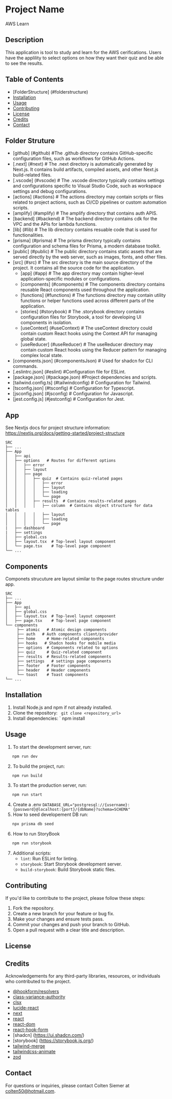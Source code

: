 # Project Name

AWS Learn

## Description

This application is tool to study and learn for the AWS cerifications.
Users have the applility to select options on how they want their quiz and be able to see the results.

## Table of Contents

-   [FolderStructure] (#folderstructure)
-   [Installation](#installation)
-   [Usage](#usage)
-   [Contributing](#contributing)
-   [License](#license)
-   [Credits](#credits)
-   [Contact](#contact)

## Folder Struture

-   [github] (#github) #The .github directory contains GitHub-specific configuration files, such as workflows for GitHub Actions.
-   [.next] (#next) # The .next directory is automatically generated by Next.js. It contains build artifacts, compiled assets, and other Next.js build-related files.
-   [.vscode] (#vscode) # The .vscode directory typically contains settings and configurations specific to Visual Studio Code, such as workspace settings and debug configurations.
-   [actions] (#actions) # The actions directory may contain scripts or files related to project actions, such as CI/CD pipelines or custom automation scripts.
-   [amplify] (#amplify) # The amplify directory that contains auth APIS.
-   [backend] (#backend) # The backend directory contains cdk for the VPC and the APIs for lambda functions.
-   [lib] (#lib) # The lib directory contains resuable code that is used for functionalities.
-   [prisma] (#prisma) # The prisma directory typically contains configuration and schema files for Prisma, a modern database toolkit.
-   [public] (#public) # The public directory contains static assets that are served directly by the web server, such as images, fonts, and other files.
-   [src] (#src) # The src directory is the main source directory of the project. It contains all the source code for the application.
    -   [app] (#app) # The app directory may contain higher-level application-specific modules or configurations.
    -   [components] (#components) # The components directory contains reusable React components used throughout the application.
    -   [functions] (#functions) # The functions directory may contain utility functions or helper functions used across different parts of the application.
    -   [stories] (#storybook) # The .storybook directory contains configuration files for Storybook, a tool for developing UI components in isolation.
    -   [useContext] (#useContext) # The useContext directory could contain custom React hooks using the Context API for managing global state.
    -   [useReducer] (#useReducer) # The useReducer directory may contain custom React hooks using the Reducer pattern for managing complex local state.
-   [components.json] (#componentsJson) # Used for shadcn for CLI commands.
-   [.eslintrc.json] (#eslint) #Configuration file for ESLint.
-   [package.json] (#package.json) #Project dependencies and scripts.
-   [tailwind.config.ts] (#tailwindconfig) # Configuration for Tailwind.
-   [tsconfig.json] (#tsconfig) # Configuration for Typescript.
-   [jsconfig.json] (#jsconfig) # Configuration for Javascript.
-   [jest.config.js] (#jestconfig) # Configuration for Jest.

## App

See Nextjs docs for project structure information: https://nextjs.org/docs/getting-started/project-structure

```
SRC
├── ...
├── App
│   ├── api
│   ├── options   # Routes for different options
│   │   ├── error
│   │   ├── layout
│   │   ├── page
│   │   │   ├── quiz  # Contains quiz-related pages
│   │   │   │   ├── error
│   │   │   │   ├── layout
│   │   │   │   ├── loading
│   │   │   │   └── page
│   │   │   ├── results  # Contains results-related pages
│   │   │   │   ├── column  # Contains object structure for data tables
│   │   │   │   ├── layout
│   │   │   │   ├── loading
│   │   │   │   └── page
|   ├── dashboard
|   ├── settings
│   ├── global.css
│   ├── layout.tsx  # Top-level layout component
│   └── page.tsx    # Top-level page component
└── ...
```

## Components

Componets strucuture are layout similar to the page routes structure under app.

```
SRC
├── ...
├── App
│   ├── api
│   ├── global.css
│   ├── layout.tsx  # Top-level layout component
│   ├── page.tsx    # Top-level page component
└── components
     ├── atomic   # Atomic design components
     ├── auth   # Auth components client/provider
     ├── home     # Home-related components
     ├── hooks   # Shadcn hooks for mobile media
     ├── options  # Components related to options
     ├── quiz     # Quiz-related component
     ├── results  # Results-related components
     ├── settings   # settings page components
     ├── footer   # Footer components
     ├── header   # Header components
     └── toast    # Toast components
└── ...
```

## Installation

1. Install Node.js and npm if not already installed.
2. Clone the repository:
`
   git clone <repository_url>`
3. Install dependencies:
   `
   npm install

## Usage

1. To start the development server, run:

```bash
   npm run dev
```

2. To build the project, run:

```bash
   npm run build
```

3. To start the production server, run:

```bash
   npm run start
```

4. Create a .env
   `DATABASE_URL="postgresql://{username}:{password}@localhost:{port}/{dbName}?schema=SCHEMA"`
5. How to seed developement DB run:

```bash
   npx prisma db seed
```

6. How to run StoryBook

```bash
   npm run storybook
```

7. Additional scripts:
    - `lint`: Run ESLint for linting.
    - `storybook`: Start Storybook development server.
    - `build-storybook`: Build Storybook static files.

## Contributing

If you'd like to contribute to the project, please follow these steps:

1. Fork the repository.
2. Create a new branch for your feature or bug fix.
3. Make your changes and ensure tests pass.
4. Commit your changes and push your branch to GitHub.
5. Open a pull request with a clear title and description.

## License

## Credits

Acknowledgements for any third-party libraries, resources, or individuals who contributed to the project.

-   [@hookform/resolvers](https://www.npmjs.com/package/@hookform/resolvers)
-   [class-variance-authority](https://www.npmjs.com/package/class-variance-authority)
-   [clsx](https://www.npmjs.com/package/clsx)
-   [lucide-react](https://www.npmjs.com/package/lucide-react)
-   [next](https://www.npmjs.com/package/next)
-   [react](https://www.npmjs.com/package/react)
-   [react-dom](https://www.npmjs.com/package/react-dom)
-   [react-hook-form](https://www.npmjs.com/package/react-hook-form)
-   [shadcn] (https://ui.shadcn.com/)
-   [storybook] (https://storybook.js.org/)
-   [tailwind-merge](https://www.npmjs.com/package/tailwind-merge)
-   [tailwindcss-animate](https://www.npmjs.com/package/tailwindcss-animate)
-   [zod](https://www.npmjs.com/package/zod)

## Contact

For questions or inquiries, please contact Colten Siemer at colten50@hotmail.com.
